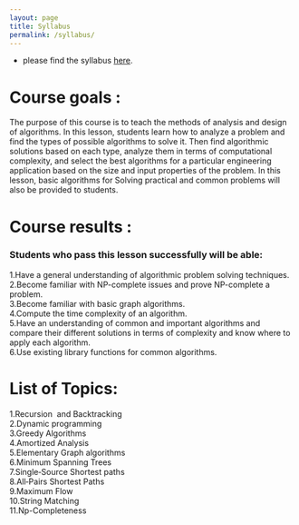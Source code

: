 ```yaml
---
layout: page
title: Syllabus
permalink: /syllabus/
---
```


- please find the syllabus [here](/static_files/syllabus/DA_schedule.xlsx).

<h1>Course goals :</h1>
The purpose of this course is to teach the methods of analysis and design of algorithms. In this lesson, students learn how to analyze a problem and find the types of possible algorithms to solve it. Then find algorithmic solutions based on each type, analyze them in terms of computational complexity, and select the best algorithms for a particular engineering application based on the size and input properties of the problem. In this lesson, basic algorithms for Solving practical and common problems will also be provided to students.
<h1>Course results :</h1>
<h3>Students who pass this lesson successfully will be able:</h3>
1.Have a general understanding of algorithmic problem solving techniques.
<br>2.Become familiar with NP-complete issues and prove NP-complete a problem.
<br>3.Become familiar with basic graph algorithms.
<br>4.Compute the time complexity of an algorithm.
<br>5.Have an understanding of common and important algorithms and compare their different solutions in terms of complexity and know where to apply each algorithm.
<br>6.Use existing library functions for common algorithms.
<h1>List of Topics:</h1>
1.Recursion  and Backtracking
<br>2.Dynamic programming
<br>3.Greedy Algorithms
<br>4.Amortized Analysis
<br>5.Elementary Graph algorithms
<br>6.Minimum Spanning Trees
<br>7.Single‐Source Shortest paths
<br>8.All‐Pairs Shortest Paths
<br>9.Maximum Flow
<br>10.String Matching
<br>11.Np-Completeness





